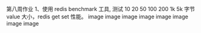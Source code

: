 第八周作业
1、使用 redis benchmark 工具, 测试 10 20 50 100 200 1k 5k 字节 value 大小，redis get set 性能。
image image image image image image image image
